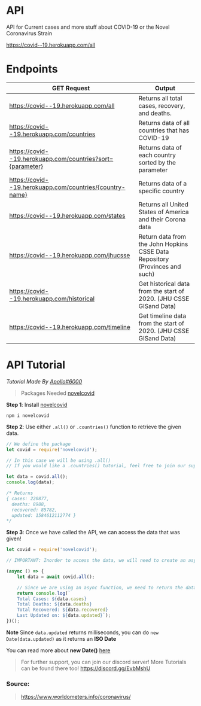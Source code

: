 
# API
API for Current cases and more stuff about COVID-19 or the Novel Coronavirus Strain

https://covid--19.herokuapp.com/all

# Endpoints
|  GET Request  | Output  |
| ------------ | ------------ |
|  https://covid--19.herokuapp.com/all | Returns all total cases, recovery, and deaths. |
|  https://covid--19.herokuapp.com/countries | Returns data of all countries that has COVID-19 |
|  https://covid--19.herokuapp.com/countries?sort={parameter} | Returns data of each country sorted by the parameter |
|  https://covid--19.herokuapp.com/countries/{country-name} | Returns data of a specific country |
|  https://covid--19.herokuapp.com/states | Returns all United States of America and their Corona data |
|  https://covid--19.herokuapp.com/jhucsse | Return data from the John Hopkins CSSE Data Repository (Provinces and such) |
| https://covid--19.herokuapp.com/historical | Get historical data from the start of 2020. (JHU CSSE GISand Data) |
| https://covid--19.herokuapp.com/timeline | Get timeline data from the start of 2020. (JHU CSSE GISand Data) |
# API Tutorial
*Tutorial Made By [Apollo#6000](https://discord.gg/EvbMshU)*
> Packages Needed
> [novelcovid](https://www.npmjs.com/package/novelcovid)

**Step 1**:
Install [novelcovid](https://www.npmjs.com/package/novelcovid)
```
npm i novelcovid
```

**Step 2**:
Use either `.all()` or `.countries()` function to retrieve the given data.

```js
// We define the package
let covid = require('novelcovid');

// In this case we will be using .all()
// If you would like a .countries() tutorial, feel free to join our support server

let data = covid.all();
console.log(data);

/* Returns 
{ cases: 220877,
  deaths: 8988,
  recovered: 85782,
  updated: 1584612112774 }
*/
```

**Step 3**:
Once we have called the API, we can access the data that was given!
```js
let covid = require('novelcovid');

// IMPORTANT: Inorder to access the data, we will need to create an async function.

(async () => {
    let data = await covid.all();

    // Since we are using an async function, we need to return the data.
    return console.log(`
    Total Cases: ${data.cases}
    Total Deaths: ${data.deaths}
    Total Recovered: ${data.recovered}
    Last Updated on: ${data.updated}`);
})();
```

**Note**
Since `data.updated` returns milliseconds, you can do `new Date(data.updated)` as it returns an **ISO Date**

You can read more about **new Date()** [here](https://developer.mozilla.org/en-US/docs/Web/JavaScript/Reference/Global_Objects/Date)

> For further support, you can join our discord server! More Tutorials can be found there too!
> https://discord.gg/EvbMshU

### Source: 
> https://www.worldometers.info/coronavirus/ 
